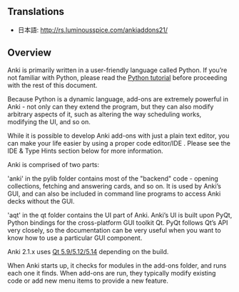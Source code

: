 ## Translations

- 日本語: <http://rs.luminousspice.com/ankiaddons21/>

## Overview

Anki is primarily written in a user-friendly language called Python. If
you’re not familiar with Python, please read the [Python
tutorial](http://docs.python.org/tutorial/) before proceeding with the
rest of this document.

Because Python is a dynamic language, add-ons are extremely powerful in
Anki - not only can they extend the program, but they can also modify
arbitrary aspects of it, such as altering the way scheduling works,
modifying the UI, and so on.

While it is possible to develop Anki add-ons with just a plain text
editor, you can make your life easier by using a proper code editor/IDE
. Please see the IDE & Type Hints section below for more information.

Anki is comprised of two parts:

'anki' in the pylib folder contains most of the "backend" code - opening
collections, fetching and answering cards, and so on. It is used by
Anki’s GUI, and can also be included in command line programs to access
Anki decks without the GUI.

'aqt' in the qt folder contains the UI part of Anki. Anki’s UI is built
upon PyQt, Python bindings for the cross-platform GUI toolkit Qt. PyQt
follows Qt’s API very closely, so the documentation can be very useful
when you want to know how to use a particular GUI component.

Anki 2.1.x uses [Qt 5.9/5.12/5.14](http://doc.qt.io/qt-5/index.html)
depending on the build.

When Anki starts up, it checks for modules in the add-ons folder, and
runs each one it finds. When add-ons are run, they typically modify
existing code or add new menu items to provide a new feature.
